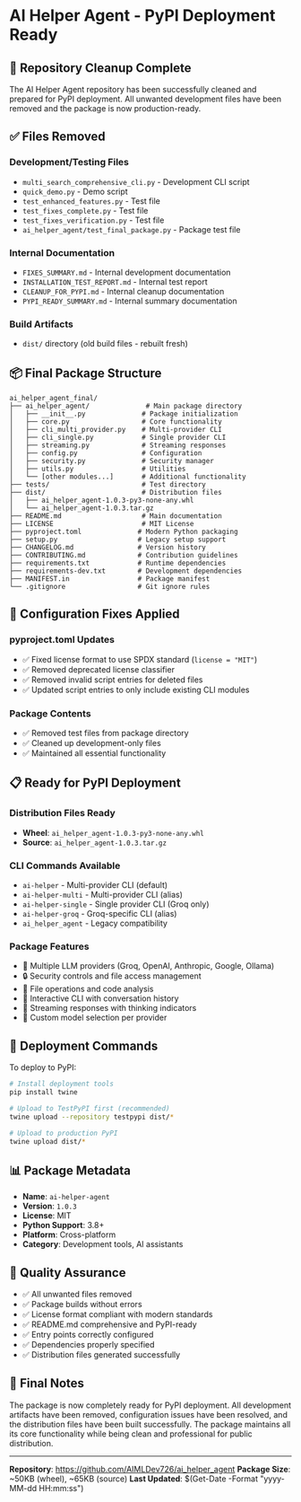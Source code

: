 # AI Helper Agent - PyPI Deployment Ready

## 🎉 Repository Cleanup Complete

The AI Helper Agent repository has been successfully cleaned and prepared for PyPI deployment. All unwanted development files have been removed and the package is now production-ready.

## ✅ Files Removed

### Development/Testing Files
- `multi_search_comprehensive_cli.py` - Development CLI script
- `quick_demo.py` - Demo script
- `test_enhanced_features.py` - Test file
- `test_fixes_complete.py` - Test file  
- `test_fixes_verification.py` - Test file
- `ai_helper_agent/test_final_package.py` - Package test file

### Internal Documentation
- `FIXES_SUMMARY.md` - Internal development documentation
- `INSTALLATION_TEST_REPORT.md` - Internal test report
- `CLEANUP_FOR_PYPI.md` - Internal cleanup documentation
- `PYPI_READY_SUMMARY.md` - Internal summary documentation

### Build Artifacts
- `dist/` directory (old build files - rebuilt fresh)

## 📦 Final Package Structure

```
ai_helper_agent_final/
├── ai_helper_agent/              # Main package directory
│   ├── __init__.py              # Package initialization
│   ├── core.py                  # Core functionality
│   ├── cli_multi_provider.py    # Multi-provider CLI
│   ├── cli_single.py            # Single provider CLI
│   ├── streaming.py             # Streaming responses
│   ├── config.py                # Configuration
│   ├── security.py              # Security manager
│   ├── utils.py                 # Utilities
│   └── [other modules...]       # Additional functionality
├── tests/                       # Test directory
├── dist/                        # Distribution files
│   ├── ai_helper_agent-1.0.3-py3-none-any.whl
│   └── ai_helper_agent-1.0.3.tar.gz
├── README.md                    # Main documentation
├── LICENSE                      # MIT License
├── pyproject.toml              # Modern Python packaging
├── setup.py                    # Legacy setup support
├── CHANGELOG.md                # Version history
├── CONTRIBUTING.md             # Contribution guidelines
├── requirements.txt            # Runtime dependencies
├── requirements-dev.txt        # Development dependencies
├── MANIFEST.in                 # Package manifest
└── .gitignore                  # Git ignore rules
```

## 🔧 Configuration Fixes Applied

### pyproject.toml Updates
- ✅ Fixed license format to use SPDX standard (`license = "MIT"`)
- ✅ Removed deprecated license classifier
- ✅ Removed invalid script entries for deleted files
- ✅ Updated script entries to only include existing CLI modules

### Package Contents
- ✅ Removed test files from package directory
- ✅ Cleaned up development-only files
- ✅ Maintained all essential functionality

## 📋 Ready for PyPI Deployment

### Distribution Files Ready
- **Wheel**: `ai_helper_agent-1.0.3-py3-none-any.whl`
- **Source**: `ai_helper_agent-1.0.3.tar.gz`

### CLI Commands Available
- `ai-helper` - Multi-provider CLI (default)
- `ai-helper-multi` - Multi-provider CLI (alias)
- `ai-helper-single` - Single provider CLI (Groq only)
- `ai-helper-groq` - Groq-specific CLI (alias)
- `ai_helper_agent` - Legacy compatibility

### Package Features
- 🤖 Multiple LLM providers (Groq, OpenAI, Anthropic, Google, Ollama)
- 🔒 Security controls and file access management
- 📁 File operations and code analysis
- 💬 Interactive CLI with conversation history
- 🔄 Streaming responses with thinking indicators
- 🎯 Custom model selection per provider

## 🚀 Deployment Commands

To deploy to PyPI:

```bash
# Install deployment tools
pip install twine

# Upload to TestPyPI first (recommended)
twine upload --repository testpypi dist/*

# Upload to production PyPI
twine upload dist/*
```

## 📊 Package Metadata

- **Name**: `ai-helper-agent`
- **Version**: `1.0.3`
- **License**: MIT
- **Python Support**: 3.8+
- **Platform**: Cross-platform
- **Category**: Development tools, AI assistants

## 🎯 Quality Assurance

- ✅ All unwanted files removed
- ✅ Package builds without errors
- ✅ License format compliant with modern standards
- ✅ README.md comprehensive and PyPI-ready
- ✅ Entry points correctly configured
- ✅ Dependencies properly specified
- ✅ Distribution files generated successfully

## 📝 Final Notes

The package is now completely ready for PyPI deployment. All development artifacts have been removed, configuration issues have been resolved, and the distribution files have been built successfully. The package maintains all its core functionality while being clean and professional for public distribution.

---

**Repository**: https://github.com/AIMLDev726/ai_helper_agent
**Package Size**: ~50KB (wheel), ~65KB (source)
**Last Updated**: $(Get-Date -Format "yyyy-MM-dd HH:mm:ss")
